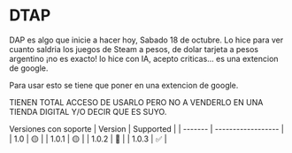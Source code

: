 # DTAP
DAP es algo que inicie a hacer hoy, Sabado 18 de octubre. Lo hice para ver cuanto saldria los juegos de Steam a pesos, de dolar tarjeta a pesos argentino ¡no es exacto! lo hice con IA, acepto criticas... es una extencion de google.

Para usar esto se tiene que poner en una extencion de google.

TIENEN TOTAL ACCESO DE USARLO PERO NO A VENDERLO EN UNA TIENDA DIGITAL Y/O DECIR QUE ES SUYO.

Versiones con soporte
| Version | Supported          |
| ------- | ------------------ |
| 1.0   | :yellow_circle: |
| 1.0.1 | :yellow_circle: |
| 1.0.2 | :red_circle:       |
| 1.0.3 | :white_check_mark:     |

